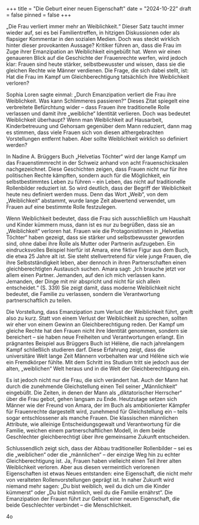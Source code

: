 +++
title = "Die Geburt einer neuen Eigenschaft"
date = "2024-10-22"
draft = false
pinned = false
+++
<!--StartFragment-->

„Die Frau verliert immer mehr an Weiblichkeit.“ Dieser Satz taucht immer wieder auf, sei es bei Familientreffen, in hitzigen Diskussionen oder als flapsiger Kommentar in den sozialen Medien. Doch was steckt wirklich hinter dieser provokanten Aussage? Kritiker führen an, dass die Frau im Zuge ihrer Emanzipation an Weiblichkeit eingebüßt hat. Wenn wir einen genaueren Blick auf die Geschichte der Frauenrechte werfen, wird jedoch klar: Frauen sind heute stärker, selbstbewusster und wissen, dass sie die gleichen Rechte wie Männer verdienen. Die Frage, die sich dabei stellt, ist: Hat die Frau im Kampf um Gleichberechtigung tatsächlich ihre Weiblichkeit verloren?

Sophia Loren sagte einmal: „Durch Emanzipation verliert die Frau ihre Weiblichkeit. Was kann Schlimmeres passieren?“ Dieses Zitat spiegelt eine verbreitete Befürchtung wider – dass Frauen ihre traditionelle Rolle verlassen und damit ihre „weibliche“ Identität verlieren. Doch was bedeutet Weiblichkeit überhaupt? Wenn man Weiblichkeit auf Hausarbeit, Kinderbetreuung und Gehorsam gegenüber dem Mann reduziert, dann mag es stimmen, dass viele Frauen sich von diesen althergebrachten Vorstellungen entfernt haben. Aber sollte Weiblichkeit wirklich so definiert werden?

In Nadine A. Brüggers Buch „Helvetias Töchter“ wird der lange Kampf um das Frauenstimmrecht in der Schweiz anhand von acht Frauenschicksalen nachgezeichnet. Diese Geschichten zeigen, dass Frauen nicht nur für ihre politischen Rechte kämpften, sondern auch für die Möglichkeit, ein selbstbestimmtes Leben zu führen – ein Leben, das nicht auf traditionelle Rollenbilder reduziert ist. So wird deutlich, dass der Begriff der Weiblichkeit heute neu definiert werden muss. Denn das Wort „Weib“, von dem „Weiblichkeit“ abstammt, wurde lange Zeit abwertend verwendet, um Frauen auf eine bestimmte Rolle festzulegen.

Wenn Weiblichkeit bedeutet, dass die Frau sich ausschließlich um Haushalt und Kinder kümmern muss, dann ist es nur zu begrüßen, dass sie an „Weiblichkeit“ verloren hat. Frauen wie die Protagonistinnen in „Helvetias Töchter“ haben gezeigt, dass sie stärker und selbstbewusster geworden sind, ohne dabei ihre Rolle als Mutter oder Partnerin aufzugeben. Ein eindrucksvolles Beispiel hierfür ist Amara, eine fiktive Figur aus dem Buch, die etwa 25 Jahre alt ist. Sie steht stellvertretend für viele junge Frauen, die ihre Selbstständigkeit leben, aber dennoch in ihren Partnerschaften einen gleichberechtigten Austausch suchen. Amara sagt: „Ich brauche jetzt vor allem einen Partner. Jemanden, auf den ich mich verlassen kann. Jemanden, der Dinge mit mir abspricht und nicht für sich allein entscheidet.“ (S. 339) Sie zeigt damit, dass moderne Weiblichkeit nicht bedeutet, die Familie zu verlassen, sondern die Verantwortung partnerschaftlich zu teilen.

Die Vorstellung, dass Emanzipation zum Verlust der Weiblichkeit führt, greift also zu kurz. Statt von einem Verlust der Weiblichkeit zu sprechen, sollten wir eher von einem Gewinn an Gleichberechtigung reden. Der Kampf um gleiche Rechte hat den Frauen nicht ihre Identität genommen, sondern sie bereichert – sie haben neue Freiheiten und Verantwortungen erlangt. Ein prägnantes Beispiel aus Brüggers Buch ist Hélène, die nach jahrelangem Kampf schließlich studieren darf. Diese Erfahrung zeigt, dass die universitäre Welt lange Zeit Männern vorbehalten war und Hélène sich wie ein Fremdkörper fühlte. Mit dem Schritt ins Studium tritt sie jedoch aus der alten, „weiblichen“ Welt heraus und in die Welt der Gleichberechtigung ein.

Es ist jedoch nicht nur die Frau, die sich verändert hat. Auch der Mann hat durch die zunehmende Gleichstellung einen Teil seiner „Männlichkeit“ eingebüßt. Die Zeiten, in denen der Mann als „diktatorischer Herrscher“ über die Frau gebot, gehen langsam zu Ende. Heutzutage setzen sich Männer wie der Freund von Amara, der im Buch als ambitionierter Kämpfer für Frauenrechte dargestellt wird, zunehmend für Gleichstellung ein – teils sogar entschlossener als manche Frauen. Die klassischen männlichen Attribute, wie alleinige Entscheidungsgewalt und Verantwortung für die Familie, weichen einem partnerschaftlichen Modell, in dem beide Geschlechter gleichberechtigt über ihre gemeinsame Zukunft entscheiden.

Schlussendlich zeigt sich, dass der Abbau traditioneller Rollenbilder – sei es die „weiblichen“ oder die „männlichen“ – der einzige Weg hin zu echter Gleichberechtigung ist. Ja, Frauen haben vielleicht einen Teil ihrer alten Weiblichkeit verloren. Aber aus diesen vermeintlich verlorenen Eigenschaften ist etwas Neues entstanden: eine Eigenschaft, die nicht mehr von veralteten Rollenvorstellungen geprägt ist. In naher Zukunft wird niemand mehr sagen: „Du bist weiblich, weil du dich um die Kinder kümmerst“ oder „Du bist männlich, weil du die Familie ernährst“. Die Emanzipation der Frauen führt zur Geburt einer neuen Eigenschaft, die beide Geschlechter verbindet – die Menschlichkeit.

4o

<!--EndFragment-->